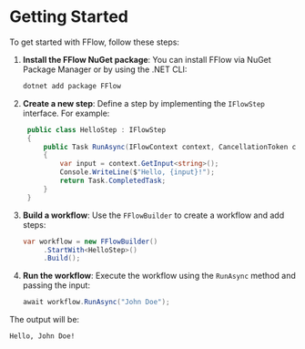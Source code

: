 # Getting Started

To get started with FFlow, follow these steps:
1. **Install the FFlow NuGet package**:
   You can install FFlow via NuGet Package Manager or by using the .NET CLI:
   ```bash
   dotnet add package FFlow
   ```
2. **Create a new step**:
   Define a step by implementing the `IFlowStep` interface. For example:
   ```csharp
    public class HelloStep : IFlowStep
    {
        public Task RunAsync(IFlowContext context, CancellationToken cancellationToken = default)
        {
            var input = context.GetInput<string>();
            Console.WriteLine($"Hello, {input}!");
            return Task.CompletedTask;
        }
    }
   ```

3. **Build a workflow**:
    Use the `FFlowBuilder` to create a workflow and add steps:
    ```csharp
    var workflow = new FFlowBuilder()
         .StartWith<HelloStep>()
         .Build();
    ```

4. **Run the workflow**:
    Execute the workflow using the `RunAsync` method and passing the input:
    ```csharp
    await workflow.RunAsync("John Doe");
    ```

The output will be:
```
Hello, John Doe!
```